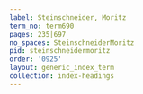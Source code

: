 ```yaml
---
label: Steinschneider, Moritz
term_no: term690
pages: 235|697
no_spaces: SteinschneiderMoritz
pid: steinschneidermoritz
order: '0925'
layout: generic_index_term
collection: index-headings
---
```

